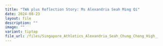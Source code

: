 ```yaml
---
title: "TWA plus Reflection Story: Ms Alexandria Seah Ming Qi"
date: 2024-08-23
layout: file
description: ""
image: ""
variant: tiptap
file_url: /files/Singapore_Athletics_Alexandria_Seah_Chung_Cheng_High__Main_.pdf
---
```

